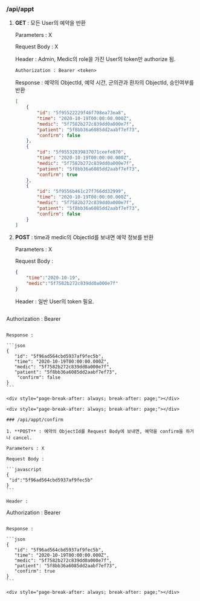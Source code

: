 ### /api/appt

1. **GET** : 모든 User의 예약을 반환

   Parameters : X

   Request Body : X

   Header : Admin, Medic의 role을 가진 User의 token만 authorize 됨.

   ````
   Authorization : Bearer <token>
   ````

   Response :  예약의 ObjectId, 예약 시간, 군의관과 환자의 ObjectId, 승인여부를 반환

   ```json
   [
       {
           "id": "5f95522229f46f708ea73ea8",
           "time": "2020-10-19T00:00:00.000Z",
           "medic": "5f7582b272c839dd0a000e7f",
           "patient": "5f8bb36a6085dd2aabf7ef73",
           "confirm": false
       },
       {
           "id": "5f95532839837071ceefe870",
           "time": "2020-10-19T00:00:00.000Z",
           "medic": "5f7582b272c839dd0a000e7f",
           "patient": "5f8bb36a6085dd2aabf7ef73",
           "confirm": true
       },
       {
           "id": "5f9556b461c27f766dd32999",
           "time": "2020-10-19T00:00:00.000Z",
           "medic": "5f7582b272c839dd0a000e7f",
           "patient": "5f8bb36a6085dd2aabf7ef73",
           "confirm": false
       }
   ]
   ```

   <div style="page-break-after: always; break-after: page;"></div>

2. **POST** : time과 medic의 ObjectId를 보내면 예약 정보를 반환

   Parameters : X

   Request Body : 

   ````JSON
   {
       "time":"2020-10-19",
       "medic":"5f7582b272c839dd0a000e7f"
   }
   ````
   
   Header : 일반 User의 token 필요.
   
   ````
Authorization : Bearer <token>
   ````

   Response : 

   ```json
   {
      "id": "5f96ad564cbd5937af9fec5b",
      "time": "2020-10-19T00:00:00.000Z",
      "medic": "5f7582b272c839dd0a000e7f",
      "patient": "5f8bb36a6085dd2aabf7ef73",
       "confirm": false
   }
   ```

<div style="page-break-after: always; break-after: page;"></div>

<div style="page-break-after: always; break-after: page;"></div>

### /api/appt/confirm

1. **POST** : 예약의 ObjectId를 Request Body에 보내면, 예약을 confirm을 하거나 cancel.

   Parameters : X

   Request Body : 

   ```javascript
{
   	"id":"5f96ad564cbd5937af9fec5b"
   }
   ```

   Header :

   ````
   Authorization : Bearer <token>
   ````
   
   Response : 
   
   ```json
   {
      "id": "5f96ad564cbd5937af9fec5b",
      "time": "2020-10-19T00:00:00.000Z",
      "medic": "5f7582b272c839dd0a000e7f",
      "patient": "5f8bb36a6085dd2aabf7ef73",
      "confirm": true
   }
   ```

<div style="page-break-after: always; break-after: page;"></div>


